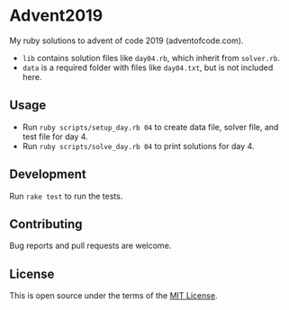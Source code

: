 # Advent2019

My ruby solutions to advent of code 2019 (adventofcode.com).
+ `lib` contains solution files like `day04.rb`, which inherit from `solver.rb`.
+ `data` is a required folder with files like `day04.txt`, but is not included here.

## Usage

+ Run `ruby scripts/setup_day.rb 04` to create data file, solver file, and test file for day 4.
+ Run `ruby scripts/solve_day.rb 04` to print solutions for day 4.

## Development
Run `rake test` to run the tests.

## Contributing

Bug reports and pull requests are welcome.

## License

This is open source under the terms of the [MIT License](https://opensource.org/licenses/MIT).
